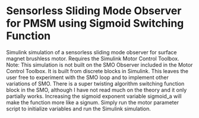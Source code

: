 # Sensorless Sliding Mode Observer for PMSM using Sigmoid Switching Function
Simulink simulation of a sensorless sliding mode observer for surface magnet brushless motor.
Requires the Simulink Motor Control Toolbox. 
Note: This simulation is not built on the SMO Observer included in the Motor Control Toolbox. It is built from discrete blocks in Simulink.
This leaves the user free to experiment with the SMO loop and to implement other variations of SMO. 
There is a super twisting algorithm switching function block in the SMO, although I have not read much on the theory and it only partially works. 
Increasing the sigmoid exponent variable sigmoid_a will make the function more like a signum. 
Simply run the motor parameter script to initialize variables and run the Simulink simulation. 



